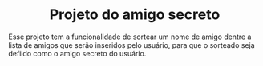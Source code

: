 <h1 align="center"> Projeto do amigo secreto</h1>
<p>Esse projeto tem a funcionalidade de sortear um nome de amigo dentre a lista de amigos que serão inseridos pelo usuário, para que o sorteado seja defiido como o amigo secreto do usuário.</p>